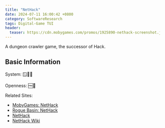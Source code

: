 ```yaml
---
title: "NetHack"
date: 2024-07-11 16:00:42 +0800
category: SoftwareResearch
tags: Digital-Game TUI
header:
  teaser: https://cdn.mobygames.com/promos/1925890-nethack-screenshot.jpg
---
```


A dungeon crawler game, the successor of Hack.

## Basic Information

System: 🪟🍎🐧

Openness: 🆓📖

Related Sites:

* [MobyGames: NetHack](https://www.mobygames.com/game/820/nethack/)
* [Rogue Basin: NetHack](https://roguebasin.com/index.php/NetHack)
* [NetHack](http://www.nethack.org/)
* [NetHack Wiki](https://nethackwiki.com/wiki/Main_Page)
